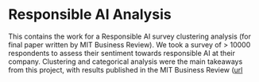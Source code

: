 # Responsible AI Analysis
This contains the work for a Responsible AI survey clustering analysis (for final paper written by MIT Business Review).
We took a survey of > 10000 respondents to assess their sentiment towards responsible AI at their company.
Clustering and categorical analysis were the main takeaways from this project, with results published in the MIT Business Review ([url](https://sloanreview.mit.edu/projects/building-robust-rai-programs-as-third-party-ai-tools-proliferate/)
